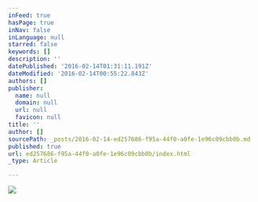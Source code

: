 ```yaml
---
inFeed: true
hasPage: true
inNav: false
inLanguage: null
starred: false
keywords: []
description: ''
datePublished: '2016-02-14T01:31:11.191Z'
dateModified: '2016-02-14T00:55:22.843Z'
authors: []
publisher:
  name: null
  domain: null
  url: null
  favicon: null
title: ''
author: []
sourcePath: _posts/2016-02-14-ed257686-f95a-44f0-a0fe-1e96c09cbb0b.md
published: true
url: ed257686-f95a-44f0-a0fe-1e96c09cbb0b/index.html
_type: Article

---
```

![](https://the-grid-user-content.s3-us-west-2.amazonaws.com/c3c9a3a2-6f8e-47b5-a9a3-6ee77f02cbdf.jpg)